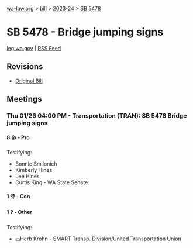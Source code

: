 [wa-law.org](/) > [bill](/bill/) > [2023-24](/bill/2023-24/) > [SB 5478](/bill/2023-24/sb/5478/)

# SB 5478 - Bridge jumping signs
[leg.wa.gov](https://app.leg.wa.gov/billsummary?BillNumber=5478&Year=2023&Initiative=false) | [RSS Feed](./rss.xml)

## Revisions
* [Original Bill](1/)

## Meetings
### Thu 01/26 04:00 PM - Transportation (TRAN): SB 5478 Bridge jumping signs
#### 8 👍 - Pro
Testifying:
* Bonnie Smilonich
* Kimberly Hines
* Lee Hines
* Curtis King - WA State Senate

#### 1 👎 - Con

#### 1 ❓ - Other
Testifying:
* 💵Herb Krohn - SMART Transp. Division/United Transportation Union
